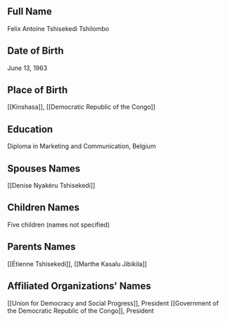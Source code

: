 ## Full Name
Felix Antoine Tshisekedi Tshilombo

## Date of Birth
June 13, 1963

## Place of Birth
[[Kinshasa]], [[Democratic Republic of the Congo]]

## Education
Diploma in Marketing and Communication, Belgium

## Spouses Names
[[Denise Nyakéru Tshisekedi]]

## Children Names
Five children (names not specified)

## Parents Names
[[Étienne Tshisekedi]], [[Marthe Kasalu Jibikila]]

## Affiliated Organizations' Names
[[Union for Democracy and Social Progress]], President
[[Government of the Democratic Republic of the Congo]], President